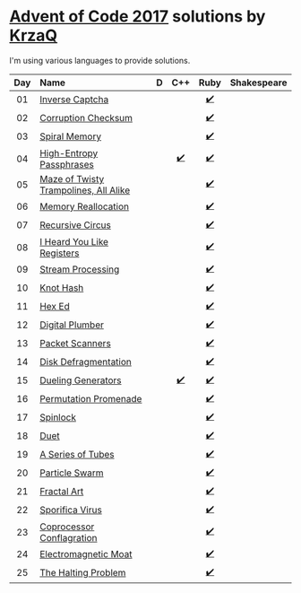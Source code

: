 [Advent of Code 2017](https://adventofcode.com) solutions by [KrzaQ][kq]
========================

I'm using various languages to provide solutions.

| Day | Name                                           | D    | C++    | Ruby | Shakespeare |
|:---:|:-----------------------------------------------|:----:|:------:|:----:|:-----------:|
| 01  | [Inverse Captcha][day01]                       |      |        | [:heavy_check_mark:](./day01/main.rb)      |             |
| 02  | [Corruption Checksum][day02]                   |      |        | [:heavy_check_mark:](./day02/main.rb)      |             |
| 03  | [Spiral Memory][day03]                         |      |        | [:heavy_check_mark:](./day03/main.rb)      |             |
| 04  | [High-Entropy Passphrases][day04]              |      | [:heavy_check_mark:](./day04/main.cpp) | [:heavy_check_mark:](./day04/main.rb)      |             |
| 05  | [Maze of Twisty Trampolines, All Alike][day05] |      |        | [:heavy_check_mark:](./day05/main.rb)      |             |
| 06  | [Memory Reallocation][day06]                   |      |        | [:heavy_check_mark:](./day06/main.rb)      |             |
| 07  | [Recursive Circus][day07]                      |      |        | [:heavy_check_mark:](./day07/main.rb)      |             |
| 08  | [I Heard You Like Registers][day08]            |      |        | [:heavy_check_mark:](./day08/main.rb)      |             |
| 09  | [Stream Processing][day09]                     |      |        | [:heavy_check_mark:](./day09/main.rb)      |             |
| 10  | [Knot Hash][day10]                             |      |        | [:heavy_check_mark:](./day10/main.rb)      |             |
| 11  | [Hex Ed][day11]                                |      |        | [:heavy_check_mark:](./day11/main.rb)      |             |
| 12  | [Digital Plumber][day12]                       |      |        | [:heavy_check_mark:](./day12/main.rb)      |             |
| 13  | [Packet Scanners][day13]                       |      |        | [:heavy_check_mark:](./day13/main.rb)      |             |
| 14  | [Disk Defragmentation][day14]                  |      |        | [:heavy_check_mark:](./day14/main.rb)      |             |
| 15  | [Dueling Generators][day15]                    |      | [:heavy_check_mark:](./day15/main.cpp) | [:heavy_check_mark:](./day15/main.rb)      |             |
| 16  | [Permutation Promenade][day16]                 |      |        | [:heavy_check_mark:](./day16/main.rb)      |             |
| 17  | [Spinlock][day17]                              |      |        | [:heavy_check_mark:](./day17/main.rb)      |             |
| 18  | [Duet][day18]                                  |      |        | [:heavy_check_mark:](./day18/main.rb)      |             |
| 19  | [A Series of Tubes][day19]                     |      |        | [:heavy_check_mark:](./day19/main.rb)      |             |
| 20  | [Particle Swarm][day20]                        |      |        | [:heavy_check_mark:](./day20/main.rb)      |             |
| 21  | [Fractal Art][day21]                           |      |        | [:heavy_check_mark:](./day21/main.rb)      |             |
| 22  | [Sporifica Virus][day22]                       |      |        | [:heavy_check_mark:](./day22/main.rb)      |             |
| 23  | [Coprocessor Conflagration][day23]             |      |        | [:heavy_check_mark:](./day23/main.rb)      |             |
| 24  | [Electromagnetic Moat][day24]                  |      |        | [:heavy_check_mark:](./day24/main.rb)      |             |
| 25  | [The Halting Problem][day25]                   |      |        | [:heavy_check_mark:](./day25/main.rb)      |             |

[day01]: https://adventofcode.com/2017/day/1
[day02]: https://adventofcode.com/2017/day/2
[day03]: https://adventofcode.com/2017/day/3
[day04]: https://adventofcode.com/2017/day/4
[day05]: https://adventofcode.com/2017/day/5
[day06]: https://adventofcode.com/2017/day/6
[day07]: https://adventofcode.com/2017/day/7
[day08]: https://adventofcode.com/2017/day/8
[day09]: https://adventofcode.com/2017/day/9
[day10]: https://adventofcode.com/2017/day/10
[day11]: https://adventofcode.com/2017/day/11
[day12]: https://adventofcode.com/2017/day/12
[day13]: https://adventofcode.com/2017/day/13
[day14]: https://adventofcode.com/2017/day/14
[day15]: https://adventofcode.com/2017/day/15
[day16]: https://adventofcode.com/2017/day/16
[day17]: https://adventofcode.com/2017/day/17
[day18]: https://adventofcode.com/2017/day/18
[day19]: https://adventofcode.com/2017/day/19
[day20]: https://adventofcode.com/2017/day/20
[day21]: https://adventofcode.com/2017/day/21
[day22]: https://adventofcode.com/2017/day/22
[day23]: https://adventofcode.com/2017/day/23
[day24]: https://adventofcode.com/2017/day/24
[day25]: https://adventofcode.com/2017/day/25

[kq]: https://dev.krzaq.cc

